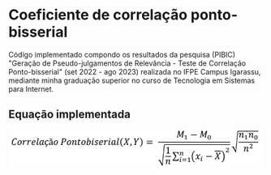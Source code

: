# Coeficiente de correlação ponto-bisserial
Código implementado compondo os resultados da pesquisa (PIBIC) "Geração de Pseudo-julgamentos de Relevância - Teste de Correlação Ponto-bisserial" (set 2022 - ago 2023) realizada no IFPE Campus Igarassu, mediante minha graduação superior no curso de Tecnologia em Sistemas para Internet.
##
## Equação implementada
<div>
  <img width="700" align="left" src="assets/equacao.png"></img>
</div>